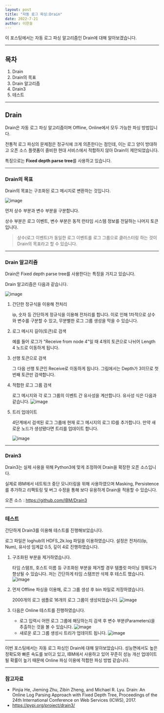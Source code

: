 ```yaml
---
layout: post
title: "자동 로그 파싱:Drain"
date: 2022-7-21
author: 이한솔
---
```


이 포스팅에서는 자동 로그 파싱 알고리즘인 Drain에 대해 알아보겠습니다.

---

## **목차**
1. Drain
2. Drain의 목표
3. Drain 알고리즘
4. Drain3
5. 테스트

---

## **Drain**

Drain은 자동 로그 파싱 알고리즘이며 Offline, Online에서 모두 가능한 파싱 방법입니다.

전통적 로그 파싱의 문제점은 정규식에 크게 의존한다는 점인데, 이는 로그 양이 방대하고 오픈 소스 플랫폼이 즐비한 현대 서비스에서 적합하지 않아 Drain이 제안되었습니다.

특징으로는 **Fixed depth parse tree**를 사용하고 있습니다.

---

### **Drain의 목표**
Drain의 목표는 구조화된 로그 메시지로 변환하는 것입니다.


![image](https://user-images.githubusercontent.com/96156882/180102818-eb8488b0-e415-48ad-b95a-42710886076e.png)

먼저 상수 부분과 변수 부분을 구분합니다.

상수 부분은 로그 이벤트, 변수 부분은 동적 런타임 시스템 정보를 전달하는 나머지 토큰입니다.

> 상수(로그 이벤트)가 동일한 로그 이벤트를 로그 그룹으로 클러스터링 하는 것이 Drain의 목표라고 할 수 있습니다.

---

### **Drain 알고리즘**
Drain은 Fixed depth parse tree를 사용한다는 특징을 가지고 있습니다.

Drain 알고리즘은 다음과 같습니다.

![image](https://user-images.githubusercontent.com/96156882/180103256-2e4dd063-dc9d-47f2-ad54-6c3f55ff6e32.png)

1. 간단한 정규식을 이용해 전처리

    ip, 숫자 등 간단하게 정규식을 이용해 전처리를 합니다.
    이로 인해 1차적으로 상수와 변수를 구분할 수 있고, 무분별한 로그 그룹 생성을 막을 수 있습니다.

2. 로그 메시지 길이(토큰)로 검색
    
    예를 들어 로그가 "Receive from node 4"일 때 4개의 토큰으로 나뉘어 Length 4 노드로 이동하게 됩니다.
    
3. 선행 토큰으로 검색

    그 다음 선행 토큰인 Receive로 이동하게 됩니다. 그림에서는 Depth가 3이므로 첫번째 토큰만 검색합니다.

4. 적합한 로그 그룹 검색
   
    로그 메시지와 각 로그 그룹의 이벤트 간 유사성을 계산합니다.
    유사성 식은 다음과 같습니다.
    ![image](https://user-images.githubusercontent.com/96156882/180103684-24122ba2-93ae-47f1-8e3a-03b71c2e601b.png)

5. 트리 업데이트
   
    4단계에서 검색된 로그 그룹에 현재 로그 메시지의 로그 ID를 추가합니다. 만약 새로운 노드가 생성됐다면 트리를 업데이트 합니다.

   ![image](https://user-images.githubusercontent.com/96156882/180103785-1da0c376-bc1c-473d-ad28-862562323ad1.png)

---
### **Drain3**
Drain3는 실제 사용을 위해 Python3에 맞게 조정하여 Drain을 확장한 오픈 소스입니다.

실제로 IBM에서 네트워크 중단 모니터링을 위해 사용하였으며 Masking, Persistence를 추가하고 리팩토링 및 버그 수정을 통해 보다 유용하게 Drain을 적용할 수 있습니다.

오픈 소스 : https://github.com/IBM/Drain3 

---

### **테스트**

간단하게 Drain3를 이용해 테스트를 진행해보았습니다.

로그 파일은 loghub의 HDFS_2k.log 파일을 이용하였습니다.
설정은 전처리(Ip, Num), 유사성 임계값 0.5, 깊이 4로 진행하였습니다.

1. 구조화된 부분을 제거하였습니다.
    
    타임 스탬프, 호스트 이름 등 구조화된 부분을 제거할 경우 템플릿 마이닝 정확도가 향상될 수 있습니다. 저는 간단하게 타임 스탬프만 삭제 후 테스트 했습니다.
    ![image](https://user-images.githubusercontent.com/96156882/180104529-50b168fc-feef-474f-9ec3-b3e3227f7816.png)
    
2. 먼저 Offline 파싱을 이용해, 로그 그룹 생성 후 bin 파일로 저장하였습니다.
   
    2000개의 로그 샘플로 16개의 로그 그룹이 생성되었습니다.
    ![image](https://user-images.githubusercontent.com/96156882/180104617-ee1131e5-6fb4-4695-bb2a-b83cb8bb7833.png)

3. 다음은 Online 테스트를 진행하였습니다.

    - 로그 입력시 어떤 로그 그룹에 해당하는지 검색 후 변수 부분(Parameters)을 추출하는 것을 볼 수 있습니다.
    ![image](https://user-images.githubusercontent.com/96156882/180104847-c9cf9661-a40f-49c2-a6f2-7167cae4be32.png)
    - 새로운 로그 그룹 생성시 트리가 업데이트 됩니다.
    ![image](https://user-images.githubusercontent.com/96156882/180104885-e2e527db-255c-4245-a40c-c0b0580b2d25.png)

---

이번 포스팅에서는 자동 로그 파싱인 Drain에 대해 알아보았습니다.
성능면에서도 높은 정확도와 빠른 속도를 보이고 있고, IBM에서 사용하고 있어 꾸준히 성능 개선 업데이트 될 확률이 높기 때문에 Online 파싱 이용에 적합한 파싱 방법 같습니다.

---

### 참고자료
- Pinjia He, Jieming Zhu, Zibin Zheng, and Michael R. Lyu. Drain: An Online Log Parsing Approach with Fixed Depth Tree, Proceedings of the 24th International Conference on Web Services (ICWS), 2017. 
- https://pypi.org/project/drain3/ 

